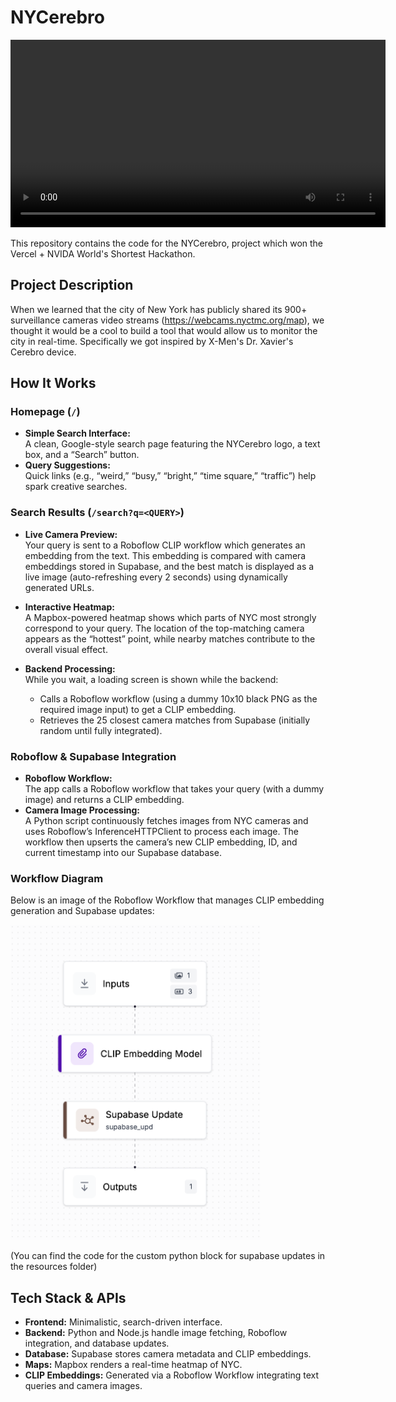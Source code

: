 # NYCerebro

<!-- Display video -->
<video width="600" controls>
  <source src="attachments/demo.mp4" type="video/mp4">
  Your browser does not support the video tag.
</video>

This repository contains the code for the NYCerebro, project which won the Vercel + NVIDA World's Shortest Hackathon.

## Project Description

When we learned that the city of New York has publicly shared its 900+ surveillance cameras video streams (https://webcams.nyctmc.org/map), we thought it would be a cool  to build a tool that would allow us to monitor the city in real-time. Specifically we got inspired by X-Men's Dr. Xavier's Cerebro device.

## How It Works

### Homepage (`/`)
- **Simple Search Interface:**  
  A clean, Google-style search page featuring the NYCerebro logo, a text box, and a “Search” button.
- **Query Suggestions:**  
  Quick links (e.g., “weird,” “busy,” “bright,” “time square,” “traffic”) help spark creative searches.

### Search Results (`/search?q=<QUERY>`)
- **Live Camera Preview:**  
  Your query is sent to a Roboflow CLIP workflow which generates an embedding from the text. This embedding is compared with camera embeddings stored in Supabase, and the best match is displayed as a live image (auto-refreshing every 2 seconds) using dynamically generated URLs.
  
- **Interactive Heatmap:**  
  A Mapbox-powered heatmap shows which parts of NYC most strongly correspond to your query. The location of the top-matching camera appears as the “hottest” point, while nearby matches contribute to the overall visual effect.

- **Backend Processing:**  
  While you wait, a loading screen is shown while the backend:
  - Calls a Roboflow workflow (using a dummy 10x10 black PNG as the required image input) to get a CLIP embedding.
  - Retrieves the 25 closest camera matches from Supabase (initially random until fully integrated).

### Roboflow & Supabase Integration
- **Roboflow Workflow:**  
  The app calls a Roboflow workflow that takes your query (with a dummy image) and returns a CLIP embedding.
- **Camera Image Processing:**  
  A Python script continuously fetches images from NYC cameras and uses Roboflow’s InferenceHTTPClient to process each image. The workflow then upserts the camera’s new CLIP embedding, ID, and current timestamp into our Supabase database.

### Workflow Diagram
Below is an image of the Roboflow Workflow that manages CLIP embedding generation and Supabase updates:

<img src="attachments/workflow.png" alt="Roboflow Workflow" width="400"> 

(You can find the code for the custom python block for supabase updates in the resources folder)

## Tech Stack & APIs
- **Frontend:** Minimalistic, search-driven interface.
- **Backend:** Python and Node.js handle image fetching, Roboflow integration, and database updates.
- **Database:** Supabase stores camera metadata and CLIP embeddings.
- **Maps:** Mapbox renders a real-time heatmap of NYC.
- **CLIP Embeddings:** Generated via a Roboflow Workflow integrating text queries and camera images.